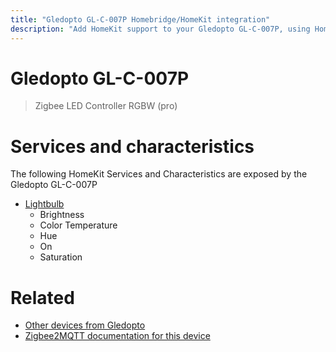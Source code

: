 ```yaml
---
title: "Gledopto GL-C-007P Homebridge/HomeKit integration"
description: "Add HomeKit support to your Gledopto GL-C-007P, using Homebridge, Zigbee2MQTT and homebridge-z2m."
---
```

<!---
This file has been GENERATED using src/docgen/docgen.ts
DO NOT EDIT THIS FILE MANUALLY!
-->
# Gledopto GL-C-007P
> Zigbee LED Controller RGBW (pro)


# Services and characteristics
The following HomeKit Services and Characteristics are exposed by
the Gledopto GL-C-007P

* [Lightbulb](../../light.md)
  * Brightness
  * Color Temperature
  * Hue
  * On
  * Saturation


# Related
* [Other devices from Gledopto](../index.md#gledopto)
* [Zigbee2MQTT documentation for this device](https://www.zigbee2mqtt.io/devices/GL-C-007P.html)